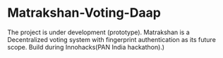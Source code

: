 # Matrakshan-Voting-Daap
The project is under development (prototype). Matrakshan is a Decentralized voting system with fingerprint authentication as its future scope. Build during Innohacks(PAN India hackathon).)
